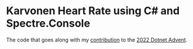 # Karvonen Heart Rate using C# and Spectre.Console

The code that goes along with my [contribution](https://samestuffdifferentday.net/2022/12/10/karvonen-heart-rate/) to the [2022 Dotnet Advent](https://dotnet.christmas/).

